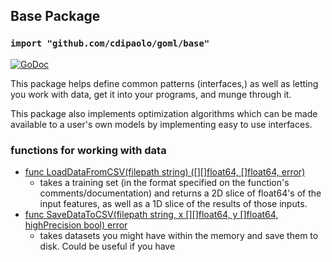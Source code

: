 ## Base Package
### `import "github.com/cdipaolo/goml/base"`

[![GoDoc](https://godoc.org/github.com/cdipaolo/goml/base?status.svg)](https://godoc.org/github.com/cdipaolo/goml/base)

This package helps define common patterns (interfaces,) as well as letting you work with data, get it into your programs, and munge through it.

This package also implements optimization algorithms which can be made available to a user's own models by implementing easy to use interfaces.

### functions for working with data

- [func LoadDataFromCSV(filepath string) ([][]float64, []float64, error)](data.go)
  * takes a training set (in the format specified on the function's comments/documentation) and returns a 2D slice of float64's of the input features, as well as a 1D slice of the results of those inputs.
- [func SaveDataToCSV(filepath string, x [][]float64, y []float64, highPrecision bool) error](data.go)
  * takes datasets you might have within the memory and save them to disk. Could be useful if you have 